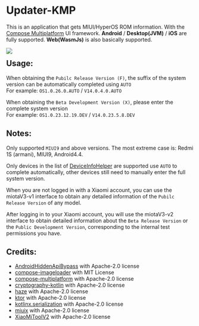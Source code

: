 # Updater-KMP
This is an application that gets MIUI/HyperOS ROM information. With the [Compose Multiplatform](https://github.com/JetBrains/compose-multiplatform) UI framework. **Android** / **Desktop(JVM)** / **iOS** are fully supported. **Web(WasmJs)** is also basically supported.

<div style="position:relative; display: flex; flex-wrap: nowrap;"> 
    <img style='position:absolute; z-index:1;' src='https://github.com/YuKongA/Updater-KMP/blob/main/screenshot/screenshot.jpg?raw=true'/>
</div>

## Usage:
When obtaining the `Pubilc Release Version (F)`, the suffix of the system version can be automatically completed using `AUTO`<br />For example: `OS1.0.26.0.AUTO` / `V14.0.4.0.AUTO`

When obtaining the `Beta Development Version (X)`, please enter the complete system version<br />For example: `OS1.0.23.12.19.DEV` / `V14.0.23.5.8.DEV`

## Notes:
Only supported `MIUI9` and above versions. The most extreme case is: Redmi 1S (armani), MIUI9, Android4.4.

Only devices in the list of [DeviceInfoHelper](https://github.com/YuKongA/Updater-KMP/blob/main/composeApp/src/commonMain/kotlin/data/DeviceInfoHelper.kt#L28) are supported use `AUTO` to complete automatically, other devices still need to manually enter the full system version.

When you are not logged in with a Xiaomi account, you can use the miotaV3-v1 interface to obtain any detailed information of the `Pubilc Release Version` of any model.

After logging in to your Xiaomi account, you will use the miotaV3-v2 interface to obtain detailed information about the `Beta Release Version` or the `Public Development Version`, corresponding to the internal test permissions you have.

## Credits:
- [AndroidHiddenApiBypass](https://github.com/LSPosed/AndroidHiddenApiBypass) with Apache-2.0 license
- [compose-imageloader](https://github.com/qdsfdhvh/compose-imageloader) with MIT License
- [compose-multiplatform](https://github.com/JetBrains/compose-multiplatform) with Apache-2.0 license
- [cryptography-kotlin](https://github.com/whyoleg/cryptography-kotlin) with Apache-2.0 license
- [haze](https://github.com/chrisbanes/haze) with Apache-2.0 license
- [ktor](https://github.com/ktorio/ktor) with Apache-2.0 license
- [kotlinx.serialization](https://github.com/Kotlin/kotlinx.serialization) with Apache-2.0 license
- [miuix](https://github.com/miuix-kotlin-multiplatform/miuix) with Apache-2.0 license
- [XiaoMiToolV2](https://github.com/francescotescari/XiaoMiToolV2) with Apache-2.0 license

